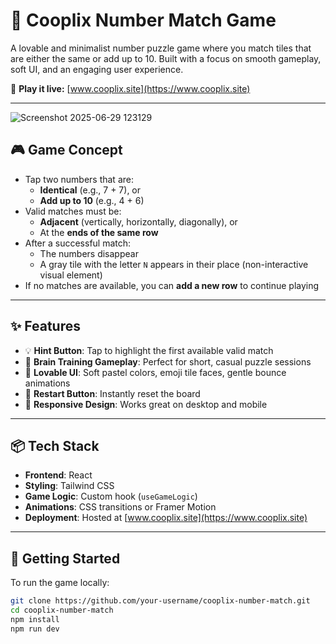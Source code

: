 # 🧩 Cooplix Number Match Game

A lovable and minimalist number puzzle game where you match tiles that are either the same or add up to 10. Built with a focus on smooth gameplay, soft UI, and an engaging user experience.

🔗 **Play it live:** [www.cooplix.site](https://www.cooplix.site)

---
![Screenshot 2025-06-29 123129](https://github.com/user-attachments/assets/4fac65f0-a722-4012-a535-659608346a47)

## 🎮 Game Concept

- Tap two numbers that are:
  - **Identical** (e.g., 7 + 7), or  
  - **Add up to 10** (e.g., 4 + 6)
- Valid matches must be:
  - **Adjacent** (vertically, horizontally, diagonally), or  
  - At the **ends of the same row**
- After a successful match:
  - The numbers disappear
  - A gray tile with the letter `N` appears in their place (non-interactive visual element)
- If no matches are available, you can **add a new row** to continue playing

---

## ✨ Features

- 💡 **Hint Button**: Tap to highlight the first available valid match
- 🧠 **Brain Training Gameplay**: Perfect for short, casual puzzle sessions
- 💖 **Lovable UI**: Soft pastel colors, emoji tile faces, gentle bounce animations
- 🔁 **Restart Button**: Instantly reset the board
- 📱 **Responsive Design**: Works great on desktop and mobile

---

## 📦 Tech Stack

- **Frontend**: React
- **Styling**: Tailwind CSS
- **Game Logic**: Custom hook (`useGameLogic`)
- **Animations**: CSS transitions or Framer Motion
- **Deployment**: Hosted at [www.cooplix.site](https://www.cooplix.site)

---

## 🚀 Getting Started

To run the game locally:

```bash
git clone https://github.com/your-username/cooplix-number-match.git
cd cooplix-number-match
npm install
npm run dev
